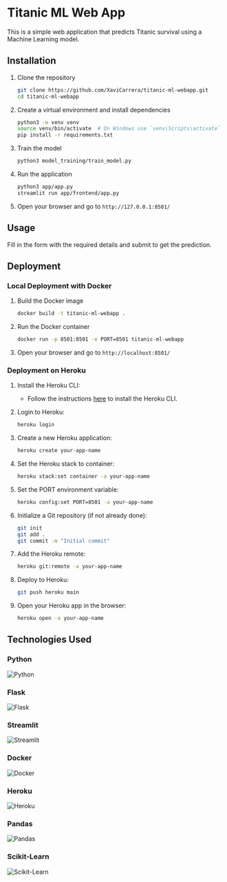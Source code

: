 # Titanic ML Web App

This is a simple web application that predicts Titanic survival using a Machine Learning model.

## Installation

1. Clone the repository
    ```bash
    git clone https://github.com/XaviCarrera/titanic-ml-webapp.git
    cd titanic-ml-webapp
    ```

2. Create a virtual environment and install dependencies
    ```bash
    python3 -m venv venv
    source venv/bin/activate  # On Windows use `venv\Scripts\activate`
    pip install -r requirements.txt
    ```

3. Train the model
    ```bash
    python3 model_training/train_model.py
    ```

4. Run the application
    ```bash
    python3 app/app.py
    streamlit run app/frontend/app.py
    ```

5. Open your browser and go to `http://127.0.0.1:8501/`

## Usage

Fill in the form with the required details and submit to get the prediction.

## Deployment

### Local Deployment with Docker

1. Build the Docker image
    ```bash
    docker build -t titanic-ml-webapp .
    ```

2. Run the Docker container
    ```bash
    docker run -p 8501:8501 -e PORT=8501 titanic-ml-webapp
    ```

3. Open your browser and go to `http://localhost:8501/`

### Deployment on Heroku

1. Install the Heroku CLI:
    - Follow the instructions [here](https://devcenter.heroku.com/articles/heroku-cli) to install the Heroku CLI.

2. Login to Heroku:
    ```bash
    heroku login
    ```

3. Create a new Heroku application:
    ```bash
    heroku create your-app-name
    ```

4. Set the Heroku stack to container:
    ```bash
    heroku stack:set container -a your-app-name
    ```

5. Set the PORT environment variable:
    ```bash
    heroku config:set PORT=8501 -a your-app-name
    ```

6. Initialize a Git repository (if not already done):
    ```bash
    git init
    git add .
    git commit -m "Initial commit"
    ```

7. Add the Heroku remote:
    ```bash
    heroku git:remote -a your-app-name
    ```

8. Deploy to Heroku:
    ```bash
    git push heroku main
    ```

9. Open your Heroku app in the browser:
    ```bash
    heroku open -a your-app-name
    ```

## Technologies Used

### Python
![Python](https://www.python.org/static/community_logos/python-logo.png)

### Flask
![Flask](https://flask.palletsprojects.com/en/2.0.x/_images/flask-logo.png)

### Streamlit
![Streamlit](https://streamlit.io/images/brand/streamlit-mark-color.png)

### Docker
![Docker](https://www.docker.com/sites/default/files/d8/2019-07/Moby-logo.png)

### Heroku
![Heroku](https://brand.heroku.com/static/media/heroku-logotype-vertical.f7f56a9f.svg)

### Pandas
![Pandas](https://pandas.pydata.org/static/img/pandas_mark.svg)

### Scikit-Learn
![Scikit-Learn](https://scikit-learn.org/stable/_static/scikit-learn-logo-small.png)